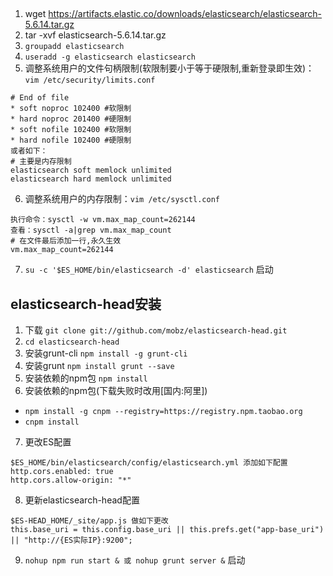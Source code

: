 ##
1. wget https://artifacts.elastic.co/downloads/elasticsearch/elasticsearch-5.6.14.tar.gz
2. tar -xvf elasticsearch-5.6.14.tar.gz
3. `groupadd elasticsearch`
4. `useradd -g elasticsearch elasticsearch`
5. 调整系统用户的文件句柄限制(软限制要小于等于硬限制,重新登录即生效)：`vim /etc/security/limits.conf`
```
# End of file
* soft noproc 102400 #软限制
* hard noproc 201400 #硬限制
* soft nofile 102400 #软限制
* hard nofile 102400 #硬限制
或者如下：
# 主要是内存限制
elasticsearch soft memlock unlimited 
elasticsearch hard memlock unlimited 
```
6. 调整系统用户的内存限制：`vim /etc/sysctl.conf`
```
执行命令：sysctl -w vm.max_map_count=262144
查看：sysctl -a|grep vm.max_map_count
# 在文件最后添加一行,永久生效
vm.max_map_count=262144
```
7. `su -c '$ES_HOME/bin/elasticsearch -d' elasticsearch` 启动


## elasticsearch-head安装
1. 下载 `git clone git://github.com/mobz/elasticsearch-head.git`
2. `cd elasticsearch-head`
3. 安装grunt-cli `npm install -g grunt-cli`
4. 安装grunt `npm install grunt --save`
5. 安装依赖的npm包 `npm install`
6. 安装依赖的npm包(下载失败时改用[国内:阿里]) 
  - `npm install -g cnpm --registry=https://registry.npm.taobao.org`
  - `cnpm install`
7. 更改ES配置
```
$ES_HOME/bin/elasticsearch/config/elasticsearch.yml 添加如下配置
http.cors.enabled: true
http.cors.allow-origin: "*"
```
8. 更新elasticsearch-head配置
```
$ES-HEAD_HOME/_site/app.js 做如下更改
this.base_uri = this.config.base_uri || this.prefs.get("app-base_uri") || "http://{ES实际IP}:9200";
```
9. `nohup npm run start & 或 nohup grunt server &` 启动
